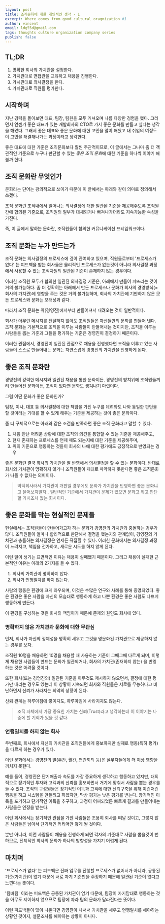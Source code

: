 ```yaml
---
layout: post
title: 조직문화에 대한 개인적인 생각 - 1
excerpt: Where comes from good cultural oragnization #1
author: vincent
email: ldg55d@gmail.com
tags: thoughts culture organization company series
publish: false
---
```


## TL;DR

1. 명확한 회사의 가치관을 설정한다.
2. 가치관대로 면접관을 교육하고 채용을 진행한다.
3. 가치관대로 의사결정을 한다.
4. 가치관대로 직원들 평가한다.

## 시작하며

지난 경력을 돌아보면 대표, 팀장, 팀원을 모두 거쳐오며 나름 다양한 경험을 했다.
그러면서 언젠가 좋은 대표가 있는 개발회사의 CTO로 가서 좋은 문화를 만들고 싶다는 생각을 해왔다.
그래서 좋은 대표와 좋은 문화에 대한 고민을 많이 해왔고 내 취업의 여정도 이 고민을 해결해나가는 과정이라고 생각한다.

좋은 대표에 대한 기준은 조직문화보다 훨씬 주관적이므로, 이 글에서는 그나마 좀 더 객관적인 기준으로 누구나 판단할 수 있는 *좋은 조직 문화*에 대한 기준을 하나씩 이야기 해볼까 한다.

## 조직 문화란 무엇인가

문화라는 단어는 광의적으로 쓰이기 때문에 이 글에서는 아래와 같이 의미로 정의해서 쓰겠다.

조직 문화란 조직내에서 일어나는 의사결정에 대한 일관된 기준을 제공해주도록 조직원간에 합의된 기준으로, 조직원의 일부가 대체되거나 빠져나가더라도 지속가능한 속성을 가진다.

즉, 이 글에서 말하는 문화란, 조직원들이 합의한 커뮤니케이션 프레임워크이다.

## 조직 문화는 누가 만드는가

조직 문화는 의사결정의 프로세스에 깊이 관여하고 있으며,
직원들로부터 '프로세스가 없다' 는 피드백을 받는 회사들은 물리적인 프로세스가 없는것이 아니라 의사결정 과정에서 사용할 수 있는 조직차원의 일관된 기준이 존재하지 않는 경우이다.

이러한 조직원 모두가 합의한 일관된 의사결정 기준은, 아래에서 만들어 퍼뜨리는 것이 거의 불가능하다.
좀 더 정확히는 아래에서 만든 프로세스나 문화가 회사의 경영방식(=회사의 가치관)에 영향을 주는 것은 거의 불가능하며, 회사의 가치관에 기반하지 않은 모든 프로세스와 문화는 모래성과 같다.

따라서 조직 문화는 위(경영진)에서부터 만들어져서 내려오는 것이 일반적이다.

회사가 아무런 메시지를 전달하지 않아도 조직원들은 자신들만의 문화를 만들어 낸다.
조직 문화는 기본적으로 조직을 이루는 사람들이 만들어내는 것이지만, 조직을 이루는 사람들을 뽑는 기준과 그들을 평가하는 기준은 경영진이 결정하기 때문이다.

이러한 관점에서, 경영진이 일관된 관점으로 채용을 진행했다면 조직을 이루고 있는 사람들이 스스로 만들어내는 문화는 자연스럽게 경영진의 가치관을 반영하게 된다.

## 좋은 조직 문화란

경영진의 강력한 메시지와 일관된 채용을 통한 문화이든, 경영진의 방치위에 조직원들끼리 만들어진 문화이든, 조직이 있다면 문화도 생겨나기 마련이다.

그럼 어떤 문화가 좋은 문화인가?

팀장, 이사, 대표 등 의사결정에 대한 책임을 가진 누구를 데려와도 나와 동일한 판단을 할 것이라는 기대를 할 수 있게 해주는 기준을 제공하는 것이 좋은 문화이다.

좀 더 구체적으로는 아래와 같은 조건을 만족하면 좋은 조직 문화라고 말할 수 있다.

1. 처음 만난 어려운 상황에 대한 조직의 의견을 통합할 수 있는 기준을 제공해주고,
2. 현재 존재하는 프로세스를 언제 깨도 되는지에 대한 기준을 제공해주며,
3. 위의 기준으로 행동하는 것들이 회사의 나에 대한 평가에도 긍정적으로 반영되는 경우

좋은 문화란 결국 회사의 가치관을 잘 반영해서 의사결정을 할 수 있는 문화이다.
반대로 회사의 가치관이 명확하지 않거나 조직원들이 제대로 파악하지 못한다면 좋은 조직문화가 나올 수 없다는 의미이다.

> 악덕회사라서 가치관이 개판일 경우에도 문화가 가치관을 반영하면 좋은 문화냐고 물어보지말자.. 일반적인 기준에서 가치관이 문제가 있으면 문화고 뭐고 판단할 가치조차 없는 회사이다.

## 좋은 문화를 막는 현실적인 문제들

현실에서는 조직원들이 만들어가고자 하는 문화가 경영진의 가치관과 충돌하는 경우가 많다.
조직원들이 얼마나 합리적으로 판단해서 결정을 했는지와 관계없이, 경영진의 가치관과 충돌하는 의사결정은 언제든 뒤집힐 수 있다.
이러한 문화에서는 의사결정 과정이 느려지고, 책임을 전가하고, 새로운 시도를 하지 않게 된다.

이런 일이 생기는 표면적인 이유는 채용이 실패했기 때문이다.
그리고 채용이 실패한 근본적인 이유는 아래의 2가지를 들 수 있다.

1. 회사의 가치관이 명확하지 않다.
2. 회사가 언행일치를 하지 않는다.

사람의 행동은 환경에 크게 좌우되며, 이것은 수많은 연구와 사례를 통해 증명되었다. 좋은 환경은 좋은 사람을 자신의 모습대로 행동하게 하고 나쁜 환경은 좋은 사람도 나쁘게 행동하게 만든다.

이 환경을 구성하는 것은 회사의 책임이기 때문에 문제의 원인도 회사에 있다.

### 명확하지 않은 가치관과 문화에 대한 무관심

먼저, 회사가 자신의 정체성을 명확히 세우고 그것을 명문화된 가치관으로 제공하지 않는 경우를 보자.

조직원 10명을 채용하면 10명을 채용할 때 사용하는 기준이 그때그때 다르게 되며,
이렇게 채용한 사람들이 만드는 문화가 일관되거나, 회사의 가치관(존재하지 않는) 을 반영하는 것은 어려울 것이다.

또한 회사(또는 경엉진의) 일관된 기준을 아무것도 제시하지 않으면서, 결정에 대한 평가만 내리는 경우도 있는데 이 상황이 지속되면 회사와 직원들은 서로를 무능하다고 비난하면서 신뢰가 사라지는 최악의 상황이 된다.

신뢰 관계는 하루아침에 쌓이지도, 하루아침에 사라지지도 않는다.

> 조직 자체에서 가장 중요한 가치는 신뢰(Trust)라고 생각하는데 이 이야기는 나중에 할 기회가 있을 것 같다. 

### 언행일치를 하지 않는 회사

두번째로, 회사에서 자신의 가치관을 조직원들에게 홍보하지만 실제로 행동(특히 평가)을 다르게 하는 경우가 있다.

이런 문화에서는 경영진의 말(주간, 월간, 연간회의 등)은 실무자들에게 더 이상 영향을 끼치지 못한다.

예를 들어, 경영진은 단기매출과 속도를 가장 중요하게 생각하고 행동하고 있지만, 대외적으로 장기적인 투자와 고객과의 신뢰를 홍보하면서 거기에 맞춰서 사람을 뽑는 경우를 들 수 있다.
조직의 구성원들은 장기적인 이득과 고객에 대한 신뢰구축을 위해 이런저런 행동을 하고 시스템을 만들려고 하겠지만,  막상 평가는 낮은 평가를 받는다.
장기적인 이득을 포기하고 단기적인 이득을 추구하고, 과정이 어찌되었든 빠르게 결과를 만들어내는 사람들은 인정을 받는다.

이런 회사에서는 장기적인 관점을 가진 사람들은 조용히 회사를 떠날 것이고, 그렇지 않은 사람들은 남아서 단기적인 커리어만 쌓게 될 것이다.

뿐만 아니라, 이런 사람들이 채용을 진행하게 되면 각자의 기준대로 사람을 뽑을것이 뻔하므로, 전체적인 회사의 문화가 하나의 방향성을 가지기 어렵게 된다.

## 마치며

'프로세스가 없다' 는 피드백은 진짜 업무를 진행할 프로세스가 없어서가 아니라, 공통된 기준(가치관)이 없기 때문에 서로 자기 기준만을 주장하기 때문에 일관된 기준이 없다고 느낀다는 뜻이다.

'팀바팀' 이라는 피드백은 공통된 가치관이 없기 때문에, 팀장이 자기맘대로 행동하는 것을 아무도 제어하지 않으므로 팀장에 따라 팀의 문화가 달라진다는 뜻이다.

이런 피드백들이 많이 나온다면 경영진이 나서서 가치관을 세우고 언행일치를 해야하는 상황인 것이지, 설문조사를 해야하는 상황이 아니다.